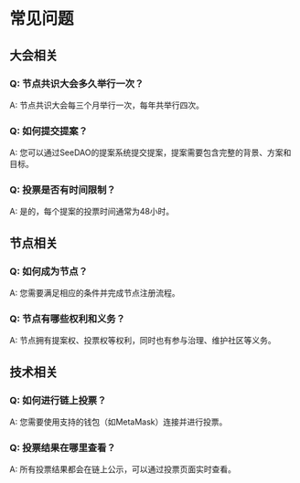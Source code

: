 # 常见问题

## 大会相关

### Q: 节点共识大会多久举行一次？
A: 节点共识大会每三个月举行一次，每年共举行四次。

### Q: 如何提交提案？
A: 您可以通过SeeDAO的提案系统提交提案，提案需要包含完整的背景、方案和目标。

### Q: 投票是否有时间限制？
A: 是的，每个提案的投票时间通常为48小时。

## 节点相关

### Q: 如何成为节点？
A: 您需要满足相应的条件并完成节点注册流程。

### Q: 节点有哪些权利和义务？
A: 节点拥有提案权、投票权等权利，同时也有参与治理、维护社区等义务。

## 技术相关

### Q: 如何进行链上投票？
A: 您需要使用支持的钱包（如MetaMask）连接并进行投票。

### Q: 投票结果在哪里查看？
A: 所有投票结果都会在链上公示，可以通过投票页面实时查看。
